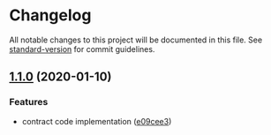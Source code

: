 # Changelog

All notable changes to this project will be documented in this file. See [standard-version](https://github.com/conventional-changelog/standard-version) for commit guidelines.

## [1.1.0](https://github.com/xuperchain/xuper-sdk-js/compare/v1.0.3...v1.1.0) (2020-01-10)


### Features

* contract code implementation ([e09cee3](https://github.com/xuperchain/xuper-sdk-js/commit/e09cee366de89928cfc7c27add14088705f7b927))

